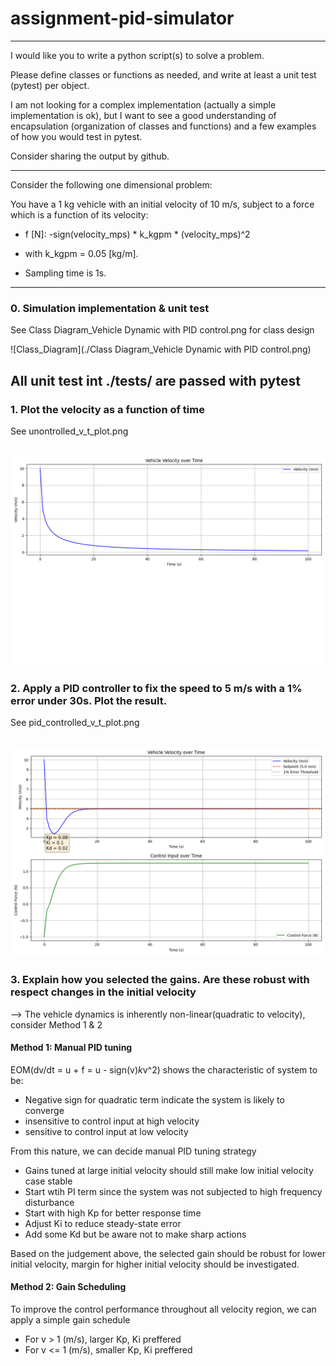 # assignment-pid-simulator

----------------------------------------------------------------------------------------------------------------------------------------
I would like you to write a python script(s) to solve a problem.

Please define classes or functions as needed, and write at least a unit test (pytest) per object.

I am not looking for a complex implementation (actually a simple implementation is ok), but I want to see a good understanding of encapsulation (organization of classes and functions) and a few examples of how you would test in pytest.

Consider sharing the output by github.

----------------------------------------------------------------

Consider the following one dimensional problem:

You have a 1 kg vehicle with an initial velocity of 10 m/s,
subject to a force which is a function of its velocity:

- f [N]: -sign(velocity_mps) * k_kgpm * (velocity_mps)^2 

- with k_kgpm = 0.05 [kg/m].

- Sampling time is 1s.

--- 

### 0. Simulation implementation & unit test
See Class Diagram_Vehicle Dynamic with PID control.png for class design

![Class_Diagram](./Class Diagram_Vehicle Dynamic with PID control.png)

All unit test int ./tests/ are passed with pytest
--- 
### 1. Plot the velocity as a function of time

See unontrolled_v_t_plot.png

![unontrolled_v_t_plot](./unontrolled_v_t_plot.png)
--- 

### 2. Apply a PID controller to fix the speed to 5 m/s with a 1% error under 30s. Plot the result.

See pid_controlled_v_t_plot.png

![pid_controlled_v_t_plot.png](./pid_controlled_v_t_plot.png)
--- 

### 3. Explain how you selected the gains. Are these robust with respect changes in the initial velocity
--> The vehicle dynamics is inherently non-linear(quadratic to velocity), consider Method 1 & 2

#### Method 1: Manual PID tuning
EOM(dv/dt = u + f = u - sign(v)*k*v^2) shows the characteristic of system to be:
- Negative sign for quadratic term indicate the system is likely to converge
- insensitive to control input at high velocity
- sensitive to control input at low velocity

From this nature, we can decide manual PID tuning strategy
- Gains tuned at large initial velocity should still make low initial velocity case stable
- Start wtih PI term since the system was not subjected to high frequency disturbance
- Start with high Kp for better response time
- Adjust Ki to reduce steady-state error
- Add some Kd but be aware not to make sharp actions

Based on the judgement above, the selected gain should be robust for lower initial velocity, margin for higher initial velocity should be investigated.


#### Method 2: Gain Scheduling
To improve the control performance throughout all velocity region, we can apply a simple gain schedule
- For v > 1 (m/s), larger Kp, Ki preffered
- For v <= 1 (m/s), smaller Kp, Ki preffered

